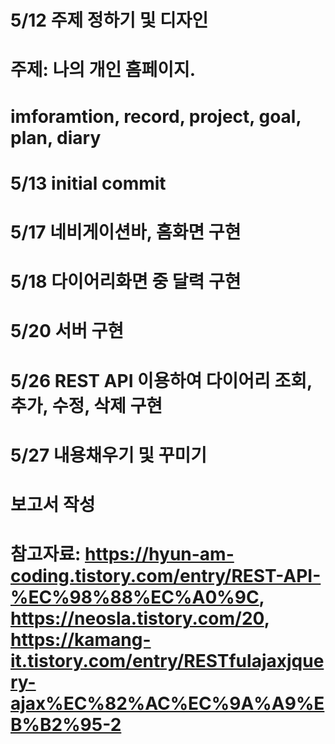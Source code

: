 # 5/12 주제 정하기 및 디자인

# 주제: 나의 개인 홈페이지.

# imforamtion, record, project, goal, plan, diary

# 5/13 initial commit

# 5/17 네비게이션바, 홈화면 구현

# 5/18 다이어리화면 중 달력 구현

# 5/20 서버 구현

# 5/26 REST API 이용하여 다이어리 조회, 추가, 수정, 삭제 구현

# 5/27 내용채우기 및 꾸미기

#

# 보고서 작성

# 참고자료: https://hyun-am-coding.tistory.com/entry/REST-API-%EC%98%88%EC%A0%9C, https://neosla.tistory.com/20, https://kamang-it.tistory.com/entry/RESTfulajaxjquery-ajax%EC%82%AC%EC%9A%A9%EB%B2%95-2
